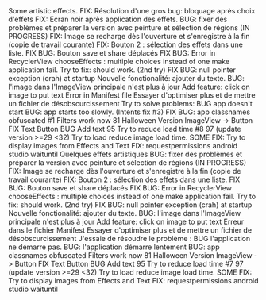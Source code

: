 <en-US>
Some artistic effects.
FIX: Résolution d'une gros bug: bloquage après choix d'effets
FIX: Ecran noir après application des effets.
BUG: fixer des problèmes et préparer la version avec peinture et sélection de régions (IN PROGRESS)
FIX: Image se recharge dès l'ouverture et s'enregistre à la fin (copie de travail courante)
FIX: Bouton 2 : sélection des effets dans une liste.
FIX BUG: Bouton save et share déplacés
FIX BUG: Error in RecyclerView chooseEffects : multiple choices instead of one make application fail. Try to fix: should work. (2nd try)
FIX BUG: null pointer exception (crah) at startup
Nouvelle fonctionalité: ajouter du texte.
BUG: l'image dans l'ImageView principale n'est plus à jour
Add feature: click on image to put text 
Error in Manifest file
Essayer d'optimiser plus et de mettre un fichier de désobscurcissement
Try to solve problems:
BUG app doesn't start
BUG: app starts too slowly. (Intents fix #3)
FIX BUG: app classnames obfuscated #1 
Filters work now
81 Halloween Version
ImageView -> Button
FIX Text Button
BUG Add text
95 Try to reduce load time #8
97 (update version >=29 <32)
Try to load reduce image load time.
SOME FIX: Try to display images from Effects and Text
FIX: requestpermissions android studio waituntil
</en-US>
<fr-FR>
Quelques effets artistiques
BUG: fixer des problèmes et préparer la version avec peinture et sélection de régions (IN PROGRESS)
FIX: Image se recharge dès l'ouverture et s'enregistre à la fin (copie de travail courante)
FIX: Bouton 2 : sélection des effets dans une liste.
FIX BUG: Bouton save et share déplacés
FIX BUG: Error in RecyclerView chooseEffects : multiple choices instead of one make application fail. Try to fix: should work. (2nd try)
FIX BUG: null pointer exception (crah) at startup
Nouvelle fonctionalité: ajouter du texte.
BUG: l'image dans l'ImageView principale n'est plus à jour
Add feature: click on image to put text 
Erreur dans le fichier Manifest
Essayer d'optimiser plus et de mettre un fichier de désobscurcissement
J'essaie de résoudre le problème :
BUG l'application ne démarre pas.
BUG: l'application démarre lentement
BUG: app classnames obfuscated
Filters work now
81 Halloween Version
ImageView -> Button
FIX Text Button
BUG Add text
95 Try to reduce load time #7
97 (update version >=29 <32)
Try to load reduce image load time.
SOME FIX: Try to display images from Effects and Text
FIX: requestpermissions android studio waituntil
</fr-FR>